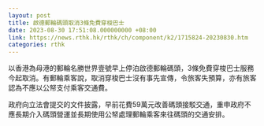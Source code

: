 ```yaml
---
layout: post
title: 啟德郵輪碼頭取消3條免費穿梭巴士
date: 2023-08-30 17:51:08.000000000 +08:00
link: https://news.rthk.hk/rthk/ch/component/k2/1715824-20230830.htm
categories: rthk
---
```


以香港為母港的郵輪名勝世界壹號早上停泊啟德郵輪碼頭，3條免費穿梭巴士服務今起取消。有郵輪乘客說，取消穿梭巴士沒有事先宣傳，令旅客失預算，亦有旅客認為不應以公帑支付乘客交通費。

政府向立法會提交的文件披露，早前花費59萬元改善碼頭接駁交通，重申政府不應長期介入碼頭營運並長期使用公帑處理郵輪乘客來往碼頭的交通安排。
